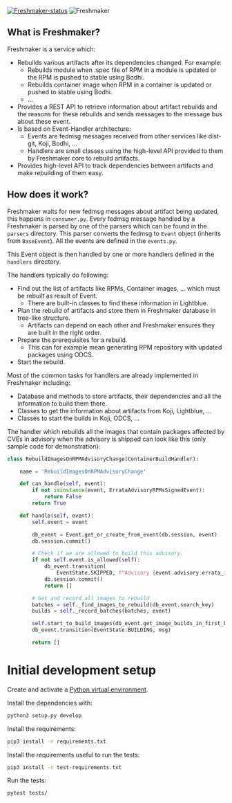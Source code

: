 [![Freshmaker-status](https://quay.io/repository/factory2/freshmaker/status)](https://quay.io/repository/factory2/freshmaker)
![Freshmaker](https://github.com/redhat-exd-rebuilds/freshmaker/raw/master/logo.png)

## What is Freshmaker?

Freshmaker is a service which:

* Rebuilds various artifacts after its dependencies changed. For example:
  * Rebuilds module when .spec file of RPM in a module is updated or  the RPM is pushed to stable using Bodhi.
  * Rebuilds container image when RPM in a container is updated or pushed to stable using Bodhi.
  * ...
* Provides a REST API to retrieve information about artifact rebuilds and the reasons for these rebuilds and sends messages to the message bus about these event.
* Is based on Event-Handler architecture:
  * Events are fedmsg messages received from other services like dist-git, Koji, Bodhi, ...
  * Handlers are small classes using the high-level API provided to them by Freshmaker core to rebuild artifacts.
* Provides high-level API to track dependencies between artifacts and make rebuilding of them easy.

## How does it work?

Freshmaker waits for new fedmsg messages about artifact being updated,
this happens in `consumer.py`. Every fedmsg message handled by a Freshmaker
is parsed by one of the parsers which can be found in the `parsers` directory.
This parser converts the fedmsg to `Event` object (inherits from `BaseEvent`).
All the events are defined in the `events.py`.

This Event object is then handled by one or more handlers defined
in the `handlers` directory.

The handlers typically do following:

* Find out the list of artifacts like RPMs, Container images, ... which must be rebuilt as result of Event.
  * There are built-in classes to find these information in Lightblue.
* Plan the rebuild of artifacts and store them in Freshmaker database in tree-like structure.
  * Artifacts can depend on each other and Freshmaker ensures they are built in the right order.
* Prepare the prerequisites for a rebuild.
  * This can for example mean generating RPM repository with updated packages using ODCS.
* Start the rebuild.

Most of the common tasks for handlers are already implemented in Freshmaker including:

* Database and methods to store artifacts, their dependencies and all the information to build them there.
* Classes to get the information about artifacts from Koji, Lightblue, ...
* Classes to start the builds in Koji, ODCS, ...

The handler which rebuilds all the images that contain packages affected by CVEs in advisory when the advisory is shipped can look like this (only sample code for demonstration):

```python
class RebuildImagesOnRPMAdvisoryChange(ContainerBuildHandler):

    name = 'RebuildImagesOnRPMAdvisoryChange'

    def can_handle(self, event):
        if not isinstance(event, ErrataAdvisoryRPMsSignedEvent):
            return False
        return True

    def handle(self, event):
        self.event = event

        db_event = Event.get_or_create_from_event(db.session, event)
        db.session.commit()

        # Check if we are allowed to build this advisory.
        if not self.event.is_allowed(self):
            db_event.transition(
                EventState.SKIPPED, f"Advisory {event.advisory.errata_id} is not allowed")
            db.session.commit()
            return []

        # Get and record all images to rebuild
        batches = self._find_images_to_rebuild(db_event.search_key)
        builds = self._record_batches(batches, event)

        self.start_to_build_images(db_event.get_image_builds_in_first_batch(db.session))
        db_event.transition(EventState.BUILDING, msg)

        return []
```

# Initial development setup

Create and activate a [Python virtual environment](https://virtualenv.pypa.io/en/stable/).

Install the dependencies with:

```bash
python3 setup.py develop
```

Install the requirements:

```bash
pip3 install -r requirements.txt
```

Install the requirements useful to run the tests:

```bash
pip3 install -r test-requirements.txt
```

Run the tests:

```bash
pytest tests/
```
